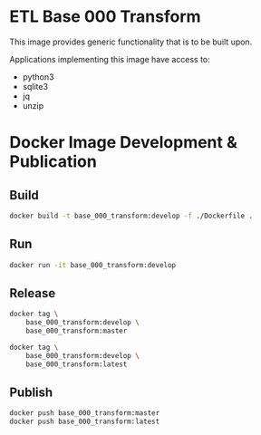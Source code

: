 # ETL Base 000 Transform

This image provides generic functionality that is to be built upon.

Applications implementing this image have access to:
- python3
- sqlite3
- jq
- unzip

# Docker Image Development & Publication

## Build
```sh
docker build -t base_000_transform:develop -f ./Dockerfile .
```
## Run
```sh
docker run -it base_000_transform:develop
```

## Release
```sh
docker tag \
	base_000_transform:develop \
	base_000_transform:master

docker tag \
	base_000_transform:develop \
	base_000_transform:latest
```

## Publish
```sh
docker push base_000_transform:master
docker push base_000_transform:latest
```

